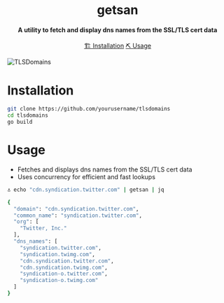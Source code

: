 <h1 align="center">
    getsan
  <br>
</h1>

<h4 align="center">A utility to fetch and display dns names from the SSL/TLS cert data</h4>


<p align="center">
  <a href="#installation">🏗️ Installation</a>  
  <a href="#usage">⛏️ Usage</a> 
  <br>
</p>


![TLSDomains](https://example.com/tlsdomains.png)

# Installation
```sh
git clone https://github.com/yourusername/tlsdomains
cd tlsdomains
go build
```

# Usage

- Fetches and displays dns names from the SSL/TLS cert data
- Uses concurrency for efficient and fast lookups

```sh
⚓ echo "cdn.syndication.twitter.com" | getsan | jq

{
  "domain": "cdn.syndication.twitter.com",
  "common_name": "syndication.twitter.com",
  "org": [
    "Twitter, Inc."
  ],
  "dns_names": [
    "syndication.twitter.com",
    "syndication.twimg.com",
    "cdn.syndication.twitter.com",
    "cdn.syndication.twimg.com",
    "syndication-o.twitter.com",
    "syndication-o.twimg.com"
  ]
}
```

